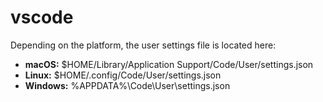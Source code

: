 # vscode

Depending on the platform, the user settings file is located here:

- **macOS:** $HOME/Library/Application Support/Code/User/settings.json
- **Linux:** $HOME/.config/Code/User/settings.json
- **Windows:** %APPDATA%\Code\User\settings.json
